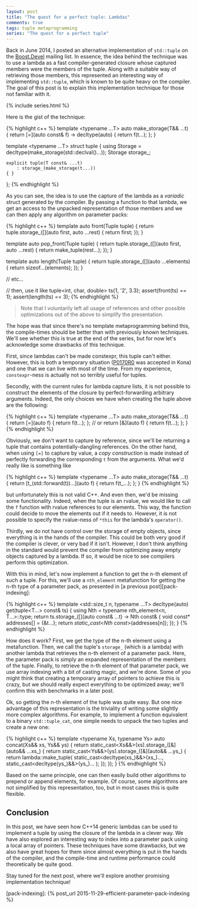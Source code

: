 ```yaml
---
layout: post
title: "The quest for a perfect tuple: Lambdas"
comments: true
tags: tuple metaprogramming
series: "The quest for a perfect tuple"
---
```


Back in June 2014, I posted an alternative implementation of `std::tuple` on
the [Boost.Devel][original-post] mailing list. In essence, the idea behind the
technique was to use a lambda as a fast compiler-generated closure whose
captured members were the members of the tuple. Along with a suitable way of
retrieving those members, this represented an interesting way of implementing
`std::tuple`, which is known to be quite heavy on the compiler. The goal of
this post is to explain this implementation technique for those not familiar
with it.

{% include series.html %}

Here is the gist of the technique:

{% highlight c++ %}
template <typename ...T>
auto make_storage(T&& ...t) {
    return [=](auto const& f) -> decltype(auto) { return f(t...); };
}

template <typename ...T>
struct tuple {
    using Storage = decltype(make_storage(std::declval<T>()...));
    Storage storage_;

    explicit tuple(T const& ...t)
        : storage_(make_storage(t...))
    { }
};
{% endhighlight %}

As you can see, the idea is to use the capture of the lambda as a _variadic_
struct generated by the compiler. By passing a function to that lambda, we
get an access to the unpacked representation of those members and we can
then apply any algorithm on parameter packs:

{% highlight c++ %}
template <typename Tuple>
auto front(Tuple tuple) {
    return tuple.storage_([](auto first, auto ...rest) {
        return first;
    });
}

template <typename Tuple>
auto pop_front(Tuple tuple) {
    return tuple.storage_([](auto first, auto ...rest) {
        return make_tuple(rest...);
    });
}

template <typename Tuple>
auto length(Tuple tuple) {
    return tuple.storage_([](auto ...elements) {
        return sizeof...(elements);
    });
}

// etc...

// then, use it like
tuple<int, char, double> ts{1, '2', 3.3};
assert(front(ts) == 1);
assert(length(ts) == 3);
{% endhighlight %}

> Note that I voluntarily left all usage of references and other possible
> optimizations out of the above to simplify the presentation.

The hope was that since there's no template metaprogramming behind this, the
compile-times should be better than with previously known techniques. We'll
see whether this is true at the end of the series, but for now let's
acknowledge some drawbacks of this technique.

First, since lambdas can't be made constexpr, this tuple can't either. However,
this is both a temporary situation ([P0170R0][] was accepted in Kona) and one
that we can live with most of the time. From my experience, `constexpr`-ness
is actually not so terribly useful for tuples.

Secondly, with the current rules for lambda capture lists, it is not possible
to construct the elements of the closure by perfect-forwarding arbitrary
arguments. Indeed, the only choices we have when creating the tuple above are
the following:

{% highlight c++ %}
template <typename ...T>
auto make_storage(T&& ...t) {
    return [=](auto f) { return f(t...); };
    // or
    return [&](auto f) { return f(t...); };
}
{% endhighlight %}

Obviously, we don't want to capture by reference, since we'll be returning a
tuple that contains potentially-dangling references. On the other hand, when
using `[=]` to capture by value, a _copy construction_ is made instead of
perfectly forwarding the corresponding `t` from the arguments. What we'd
really like is something like

{% highlight c++ %}
template <typename ...T>
auto make_storage(T&& ...t) {
    return [t_(std::forward<T>(t))...](auto f) { return f(t_...); };
}
{% endhighlight %}

but unfortunately this is not valid C++. And even then, we'd be missing some
functionality. Indeed, when the tuple is an rvalue, we would like to call the
`f` function with rvalue references to our elements. This way, the function
could decide to move the elements out if it needs to. However, it is not
possible to specify the rvalue-ness of `*this` for the lambda's `operator()`.

Thirdly, we do not have control over the storage of empty objects, since
everything is in the hands of the compiler. This could be both very good if
the compiler is clever, or very bad if it isn't. However, I don't think
anything in the standard would prevent the compiler from optimizing away
empty objects captured by a lambda. If so, it would be nice to see compilers
perform this optimization.

With this in mind, let's now implement a function to get the n-th element of
such a tuple. For this, we'll use a `nth_element` metafunction for getting the
n-th type of a parameter pack, as presented in [a previous post][pack-indexing]:

{% highlight c++ %}
template <std::size_t n, typename ...T>
decltype(auto) get(tuple<T...> const& ts) {
    using Nth = typename nth_element<n, T...>::type;
    return ts.storage_([](auto const& ...t) -> Nth const& {
        void const* addresses[] = {&t...};
        return *static_cast<Nth const*>(addresses[n]);
    });
}
{% endhighlight %}

How does it work? First, we get the type of the n-th element using a
metafunction. Then, we call the tuple's `storage_` (which is a lambda)
with another lambda that retrieves the n-th element of a parameter pack.
Here, the parameter pack is simply an expanded representation of the members
of the tuple. Finally, to retrieve the n-th element of that parameter pack,
we use array indexing with a bit of casting magic, and we're done. Some of
you might think that creating a temporary array of pointers to achieve this
is crazy, but we should really expect everything to be optimized away; we'll
confirm this with benchmarks in a later post.

Ok, so getting the n-th element of the tuple was quite easy. But one nice
advantage of this representation is the triviality of writing some slightly
more complex algorithms. For example, to implement a function equivalent to
a binary `std::tuple_cat`, one simple needs to unpack the two tuples and
create a new one:

{% highlight c++ %}
template <typename Xs, typename Ys>
auto concat(Xs&& xs, Ys&& ys) {
    return static_cast<Xs&&>(xs).storage_([&](auto&& ...xs_) {
        return static_cast<Ys&&>(ys).storage_([&](auto&& ...ys_) {
            return lambda::make_tuple(
                static_cast<decltype(xs_)&&>(xs_)...,
                static_cast<decltype(ys_)&&>(ys_)...
            );
        });
    });
}
{% endhighlight %}

Based on the same principle, one can then easily build other algorithms to
prepend or append elements, for example. Of course, some algorithms are not
simplified by this representation, too, but in most cases this is quite
flexible.


## Conclusion

In this post, we have seen how C++14 generic lambdas can be used to implement
a tuple by using the closure of the lambda in a clever way. We have also
explored an interesting way to index into a parameter pack using a local
array of pointers. These techniques have some drawbacks, but we also have
great hopes for them since almost everything is put in the hands of the
compiler, and the compile-time and runtime performance could theoretically
be quite good.

Stay tuned for the next post, where we'll explore another promising
implementation technique!


<!-- Links -->
[original-post]: http://lists.boost.org/Archives/boost/2014/06/214213.php
[P0170R0]: http://www.open-std.org/jtc1/sc22/wg21/docs/papers/2015/p0170r0.pdf
[pack-indexing]: {% post_url 2015-11-29-efficient-parameter-pack-indexing %}
